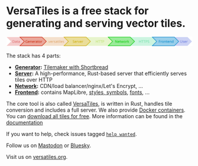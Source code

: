 # VersaTiles is a free stack for generating and serving vector tiles.

<img src="https://github.com/versatiles-org/.github/raw/main/profile/stack.svg">

The stack has 4 parts:

- **[Generator](https://github.com/versatiles-org/versatiles-generator):** [Tilemaker with Shortbread](https://github.com/versatiles-org/shortbread-tilemaker)
- **[Server](https://docs.versatiles.org/basics/versatiles_server):** A high-performance, Rust-based server that efficiently serves tiles over HTTP
- **[Network](https://docs.versatiles.org/compendium/specification_reference_model#layer-network):** CDN/load balancer/nginx/Let's Encrypt, ...
- **[Frontend]([https://github.com/versatiles-org/versatiles-frontend](https://docs.versatiles.org/basics/frontend.html)):** contains MapLibre, [styles, symbols](https://github.com/versatiles-org/versatiles-style), [fonts](https://github.com/versatiles-org/versatiles-fonts), ...

The core tool is also called [VersaTiles](https://github.com/versatiles-org/versatiles-rs), is written in Rust, handles tile conversion and includes a full server. We also provide [Docker containers](https://github.com/versatiles-org/versatiles-docker). You can [download all tiles for free](https://download.versatiles.org). More information can be found in the [documentation](https://docs.versatiles.org/)

If you want to help, check issues tagged [`help wanted`](https://github.com/search?q=org%3Aversatiles-org+label%3A%22help+wanted%22+state%3Aopen&type=issues).

Follow us on [Mastodon](https://mastodon.social/@VersaTiles) or [Bluesky](https://bsky.app/profile/versatiles.bsky.social).

Visit us on [versatiles.org](https://versatiles.org).
